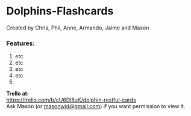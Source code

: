 Dolphins-Flashcards
===========================

Created by Chris, Phil, Anne, Armando, Jaime and Mason

### Features:
1. etc
2. etc
4. etc
5. etc
6. 

**Trello at:**  
https://trello.com/b/cU6Dl8uK/dolphin-restful-cards  
Ask Mason (or masonwid@gmail.com) if you want permission to view it.

